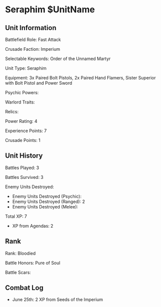 Seraphim $UnitName
====

Unit Information
----

Battlefield Role: Fast Attack

Crusade Faction: Imperium

Selectable Keywords: Order of the Unnamed Martyr

Unit Type: Seraphim

Equipment: 3x Paired Bolt Pistols, 2x Paired Hand Flamers, Sister Superior with Bolt Pistol and Power Sword

Psychic Powers:

Warlord Traits:

Relics:

Power Rating: 4

Experience Points: 7

Crusade Points: 1


Unit History
---
Battles Played: 3

Battles Survived: 3

Enemy Units Destroyed:
* Enemy Units Destroyed (Psychic):
* Enemy Units Destroyed (Ranged): 2
* Enemy Units Destroyed (Melee): 

Total XP: 7
* XP from Agendas: 2

Rank
----
Rank: Bloodied

Battle Honors: Pure of Soul

Battle Scars:


Combat Log
---
* June 25th: 2 XP from Seeds of the Imperium